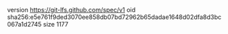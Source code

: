 version https://git-lfs.github.com/spec/v1
oid sha256:e5e761f9ded3070ee858db07bd72962b65dadae1648d02dfa8d3bc067a1d2745
size 1177
